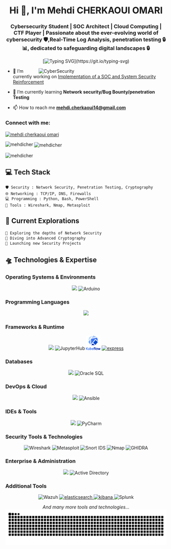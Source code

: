 <h1 align="center">Hi 👋, I'm Mehdi CHERKAOUI OMARI</h1>
<h3 align="center">Cybersecurity Student | SOC Architect | Cloud Computing | CTF Player | Passionate about the ever-evolving world of cybersecurity 🛡️,Real-Time Log Analysis, penetration testing 🔒📊, dedicated to safeguarding digital landscapes 🔒</h3>



<div align="center">

[![Typing SVG](https://readme-typing-svg.herokuapp.com?font=Fira+Code&weight=600&size=25&pause=1000&color=4FB4D8&center=true&vCenter=true&random=false&width=600&lines=Cybersecurity+Student;It+takes+20+years+to+build+a+reputation;+and+a+few+minutes+of+cyber-incident;+to+ruin+it.;We+don’t+hack+systems;+we+expose+the+flaws+in+the+system.)](https://git.io/typing-svg)


</div>

<img align="right" alt="CyberSecurity" width="400" src="https://media.giphy.com/avatars/ucfcyber/rT7KnJJ811Cr.gif">


- 🔭 I’m currently working on [Implementation of a SOC and System Security Reinforcement](https://pdf.ac/1MaJ20)

- 🌱 I’m currently learning **Network security/Bug Bounty/penetration Testing**

- 📫 How to reach me **mehdi.cherkaoui14@gmail.com**

<h3 align="left">Connect with me:</h3>
<p align="left">
<a href="https://linkedin.com/in/mehdi cherkaoui omari" target="blank"><img align="center" src="https://raw.githubusercontent.com/rahuldkjain/github-profile-readme-generator/master/src/images/icons/Social/linked-in-alt.svg" alt="mehdi cherkaoui omari" height="30" width="40" /></a>

</p>

<p><img align="left" src="https://github-readme-stats.vercel.app/api/top-langs?username=mehdicher&show_icons=true&locale=en&layout=compact" alt="mehdicher" /></p>

<p>&nbsp;<img align="center" src="https://github-readme-stats.vercel.app/api?username=mehdicher&show_icons=true&locale=en" alt="mehdicher" /></p>

<p><img align="center" src="https://github-readme-streak-stats.herokuapp.com/?user=mehdicher&" alt="mehdicher" /></p>

## 💻 Tech Stack
```
🛡️ Security : Network Security, Penetration Testing, Cryptography
🌐 Networking : TCP/IP, DNS, Firewalls
💻 Programming : Python, Bash, PowerShell
🔧 Tools : Wireshark, Nmap, Metasploit
```

## 🎯 Current Explorations 
```
🌌 Exploring the depths of Network Security
🌊 Diving into Advanced Cryptography
🚀 Launching new Security Projects
```
## 🛸 Technologies & Expertise

### Operating Systems & Environments
<p align="center">
  <img src="https://skillicons.dev/icons?i=windows,linux" />
  <img src="https://www.vectorlogo.zone/logos/arduino/arduino-icon.svg" width="45" height="45" alt="Arduino"/>
</p>

### Programming Languages
<p align="center">
  <img src="https://skillicons.dev/icons?i=python,java,php,js,html,css,c,cpp" />
</p>

### Frameworks & Runtime
<p align="center">
  <img src="https://skillicons.dev/icons?i=nodejs" />
  <img src="https://www.vectorlogo.zone/logos/jupyter/jupyter-icon.svg" width="45" height="45" alt="JupyterHub"/>
  <img src="https://raw.githubusercontent.com/kubeflow/website/master/static/images/logo.svg" width="45" height="45" alt="Kubeflow"/>
  <a href="https://expressjs.com" target="_blank" rel="noreferrer"> <img src="https://media.licdn.com/dms/image/D4E12AQEBg943ptCYpg/article-cover_image-shrink_720_1280/0/1686391647921?e=2147483647&v=beta&t=sTfwUvcIfW7Fuby7hMluDfuRJK3HfYMMWc2SyZR7-GA" alt="express" width="60" height="40"/> </a>
</p>

### Databases
<p align="center">
  <img src="https://skillicons.dev/icons?i=mysql" />
  <img src="https://www.vectorlogo.zone/logos/oracle/oracle-icon.svg" width="45" height="45" alt="Oracle SQL"/>
</p>

### DevOps & Cloud
<p align="center">
  <img src="https://skillicons.dev/icons?i=docker,kubernetes,git,github,gitlab,aws,gcp" />
  <img src="https://www.vectorlogo.zone/logos/ansible/ansible-icon.svg" width="45" height="45" alt="Ansible"/>
</p>

### IDEs & Tools
<p align="center">
  <img src="https://skillicons.dev/icons?i=vscode" />
  <img src="https://www.vectorlogo.zone/logos/jetbrains/jetbrains-icon.svg" width="45" height="45" alt="PyCharm"/>
</p>

### Security Tools & Technologies
<p align="center">
  <img src="https://www.vectorlogo.zone/logos/wireshark/wireshark-icon.svg" width="45" height="45" alt="Wireshark"/>
  <img src="https://www.kali.org/tools/metasploit-framework/images/metasploit-framework-logo.svg" width="45" height="45" alt="Metasploit"/>
  <img src="https://www.vectorlogo.zone/logos/snort/snort-icon.svg" width="45" height="45" alt="Snort IDS"/>
  <img src="https://nmap.org/images/nmap-logo-256x256.png" width="45" height="45" alt="Nmap"/>
  <img src="https://encrypted-tbn0.gstatic.com/images?q=tbn:ANd9GcRCzk22Y2JAiVkmTYkAdQinJL9_dHJFAyPaRw&s" width="45" height="45" alt="GHIDRA"/>
</p>

### Enterprise & Administration
<p align="center">
  <img src="https://skillicons.dev/icons?i=powershell" />
  <img src="https://www.vectorlogo.zone/logos/microsoft/microsoft-icon.svg" width="45" height="45" alt="Active Directory"/>
</p>

### Additional Tools
<p align="center">
  <img src="https://img.shields.io/badge/Wazuh-4FB4D8?style=for-the-badge&logo=shield&logoColor=white" alt="Wazuh"/>
  <a href="https://www.elastic.co" target="_blank" rel="noreferrer"> <img src="https://www.vectorlogo.zone/logos/elastic/elastic-icon.svg" alt="elasticsearch" width="40" height="40"/>
  <a href="https://www.elastic.co/kibana" target="_blank" rel="noreferrer"> <img src="https://www.vectorlogo.zone/logos/elasticco_kibana/elasticco_kibana-icon.svg" alt="kibana" width="40" height="40"/> </a>
  <img src="https://www.checkpoint.com/wp-content/uploads/splunk-logo-floating-hero-image.png" alt="Splunk" width="100" height="40"/>
</p>

<div align="center">
  <i>And many more tools and technologies...</i>
</div>

<picture>
  <source media="(prefers-color-scheme: dark)" srcset="https://raw.githubusercontent.com/Mehdicher/Mehdicher/output/github-snake-dark.svg" />
  <source media="(prefers-color-scheme: light)" srcset="https://raw.githubusercontent.com/Mehdicher/Mehdicher/output/github-snake.svg" />
  <img alt="github-snake" src="https://raw.githubusercontent.com/Mehdicher/Mehdicher/output/github-snake.svg" />
</picture>
